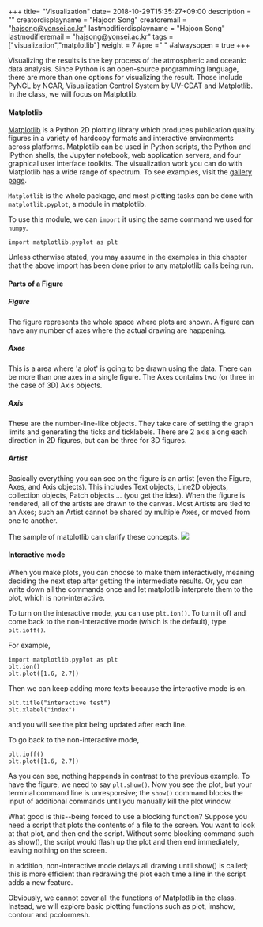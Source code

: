 +++
title= "Visualization"
date= 2018-10-29T15:35:27+09:00
description = ""
creatordisplayname = "Hajoon Song"
creatoremail = "hajsong@yonsei.ac.kr"
lastmodifierdisplayname = "Hajoon Song"
lastmodifieremail = "hajsong@yonsei.ac.kr"
tags = ["visualization","matplotlib"]
weight = 7
#pre ="<i class='fa fa-edit' ></i> "
#alwaysopen = true
+++

Visualizing the results is the key process of the atmospheric and oceanic data analysis.
Since Python is an open-source programming language, there are more than one options for visualizing the result.
Those include PyNGL by NCAR, Visualization Control System by UV-CDAT and Matplotlib.
In the class, we will focus on Matplotlib.

#### Matplotlib
[Matplotlib](https://matplotlib.org/) is a Python 2D plotting library which produces publication quality figures in a variety of hardcopy formats and interactive environments across platforms.
Matplotlib can be used in Python scripts, the Python and IPython shells, the Jupyter notebook, web application servers, and four graphical user interface toolkits.
The visualization work you can do with Matplotlib has a wide range of spectrum. To see examples, visit the [gallery page](https://matplotlib.org/gallery/index.html).

```Matplotlib``` is the whole package, and most plotting tasks can be done with ```matplotlib.pyplot```, a module in matplotlib.

To use this module, we can ```import``` it using the same command we used for ```numpy```.
```
import matplotlib.pyplot as plt
```
Unless otherwise stated, you may assume in the examples in this chapter that the above import has been done prior to any matplotlib calls being run.

#### Parts of a Figure
##### Figure
The figure represents the whole space where plots are shown. A figure can have any number of axes where the actual drawing are happening.

##### Axes
This is a area where 'a plot' is going to be drawn using the data. There can be more than one axes in a single figure. The Axes contains two (or three in the case of 3D) Axis objects.

##### Axis
These are the number-line-like objects. They take care of setting the graph limits and generating the ticks and ticklabels. There are 2 axis along each direction in 2D figures, but can be three for 3D figures.

##### Artist
Basically everything you can see on the figure is an artist (even the Figure, Axes, and Axis objects). This includes Text objects, Line2D objects, collection objects, Patch objects ... (you get the idea). When the figure is rendered, all of the artists are drawn to the canvas. Most Artists are tied to an Axes; such an Artist cannot be shared by multiple Axes, or moved from one to another.

The sample of matplotlib can clarify these concepts.
![](/ATM4110/images/matplotlib_components.jpg)

#### Interactive mode
When you make plots, you can choose to make them interactively, meaning deciding the next step after getting the intermediate results. Or, you can write down all the commands once and let matplotlib interprete them to the plot, which is non-interactive.

To turn on the interactive mode, you can use ```plt.ion()```. To turn it off and come back to the non-interactive mode (which is the default), type ```plt.ioff()```.

For example,
```
import matplotlib.pyplot as plt
plt.ion()
plt.plot([1.6, 2.7])
```
Then we can keep adding more texts because the interactive mode is on.
```
plt.title("interactive test")
plt.xlabel("index")
```
and you will see the plot being updated after each line.

To go back to the non-interactive mode,
```
plt.ioff()
plt.plot([1.6, 2.7])
```
As you can see, nothing happends in contrast to the previous example. To have the figure, we need to say ```plt.show()```.
Now you see the plot, but your terminal command line is unresponsive; the ```show()``` command blocks the input of additional commands until you manually kill the plot window.

What good is this--being forced to use a blocking function? Suppose you need a script that plots the contents of a file to the screen. You want to look at that plot, and then end the script. Without some blocking command such as show(), the script would flash up the plot and then end immediately, leaving nothing on the screen.

In addition, non-interactive mode delays all drawing until show() is called; this is more efficient than redrawing the plot each time a line in the script adds a new feature.



Obviously, we cannot cover all the functions of Matplotlib in the class.
Instead, we will explore basic plotting functions such as plot, imshow, contour and pcolormesh.

